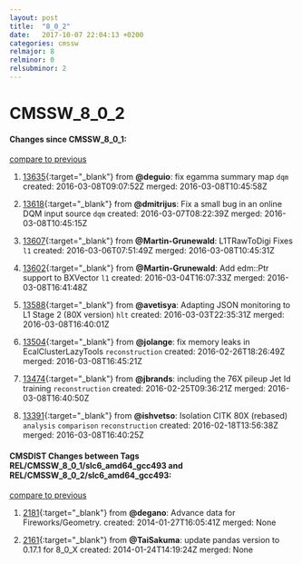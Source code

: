 ```yaml
---
layout: post
title:  "8_0_2"
date:   2017-10-07 22:04:13 +0200
categories: cmssw
relmajor: 8
relminor: 0
relsubminor: 2
---
```


# CMSSW_8_0_2
#### Changes since CMSSW_8_0_1:

[compare to previous](https://github.com/cms-sw/cmssw/compare/CMSSW_8_0_1...CMSSW_8_0_2)



1. [13635](http://github.com/cms-sw/cmssw/pull/13635){:target="_blank"}  from **@deguio**: fix egamma summary map `dqm`  created: 2016-03-08T09:07:52Z merged: 2016-03-08T10:45:58Z

1. [13618](http://github.com/cms-sw/cmssw/pull/13618){:target="_blank"}  from **@dmitrijus**: Fix a small bug in an online DQM input source `dqm`  created: 2016-03-07T08:22:39Z merged: 2016-03-08T10:45:15Z

1. [13607](http://github.com/cms-sw/cmssw/pull/13607){:target="_blank"}  from **@Martin-Grunewald**: L1TRawToDigi Fixes `l1`  created: 2016-03-06T07:51:49Z merged: 2016-03-08T10:45:31Z

1. [13602](http://github.com/cms-sw/cmssw/pull/13602){:target="_blank"}  from **@Martin-Grunewald**: Add edm::Ptr support to BXVector `l1`  created: 2016-03-04T16:07:33Z merged: 2016-03-08T16:41:48Z

1. [13588](http://github.com/cms-sw/cmssw/pull/13588){:target="_blank"}  from **@avetisya**: Adapting JSON monitoring to L1 Stage 2 (80X version) `hlt`  created: 2016-03-03T22:35:31Z merged: 2016-03-08T16:40:01Z

1. [13504](http://github.com/cms-sw/cmssw/pull/13504){:target="_blank"}  from **@jolange**: fix memory leaks in EcalClusterLazyTools `reconstruction`  created: 2016-02-26T18:26:49Z merged: 2016-03-08T16:45:21Z

1. [13474](http://github.com/cms-sw/cmssw/pull/13474){:target="_blank"}  from **@jbrands**: including the 76X pileup Jet Id training  `reconstruction`  created: 2016-02-25T09:36:21Z merged: 2016-03-08T16:40:50Z

1. [13391](http://github.com/cms-sw/cmssw/pull/13391){:target="_blank"}  from **@ishvetso**: Isolation CITK 80X (rebased) `analysis`  `comparison`  `reconstruction`  created: 2016-02-18T13:56:38Z merged: 2016-03-08T16:40:25Z

#### CMSDIST Changes between Tags REL/CMSSW_8_0_1/slc6_amd64_gcc493 and REL/CMSSW_8_0_2/slc6_amd64_gcc493:

[compare to previous](https://github.com/cms-sw/cmsdist/compare/REL/CMSSW_8_0_1/slc6_amd64_gcc493...REL/CMSSW_8_0_2/slc6_amd64_gcc493)



1. [2181](http://github.com/cms-sw/cmssw/pull/2181){:target="_blank"}  from **@degano**: Advance data for Fireworks/Geometry. created: 2014-01-27T16:05:41Z merged: None

1. [2161](http://github.com/cms-sw/cmssw/pull/2161){:target="_blank"}  from **@TaiSakuma**: update pandas version to 0.17.1 for 8_0_X created: 2014-01-24T14:19:24Z merged: None
